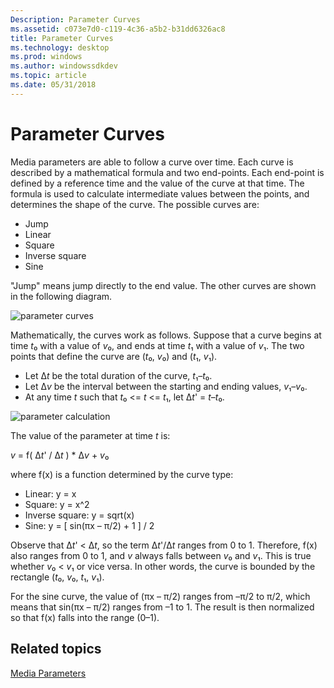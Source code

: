 ```yaml
---
Description: Parameter Curves
ms.assetid: c073e7d0-c119-4c36-a5b2-b31dd6326ac8
title: Parameter Curves
ms.technology: desktop
ms.prod: windows
ms.author: windowssdkdev
ms.topic: article
ms.date: 05/31/2018
---
```


# Parameter Curves

Media parameters are able to follow a curve over time. Each curve is described by a mathematical formula and two end-points. Each end-point is defined by a reference time and the value of the curve at that time. The formula is used to calculate intermediate values between the points, and determines the shape of the curve. The possible curves are:

-   Jump
-   Linear
-   Square
-   Inverse square
-   Sine

"Jump" means jump directly to the end value. The other curves are shown in the following diagram.

![parameter curves](https://www.bing.com/search?q=parameter+curves)

Mathematically, the curves work as follows. Suppose that a curve begins at time *t*₀ with a value of *v*₀, and ends at time *t*₁ with a value of *v*₁. The two points that define the curve are (*t*₀, *v*₀) and (*t*₁, *v*₁).

-   Let Δ*t* be the total duration of the curve, *t*₁–*t*₀.
-   Let Δ*v* be the interval between the starting and ending values, *v*₁–*v*₀.
-   At any time *t* such that *t*₀ &lt;= *t* &lt;= *t*₁, let Δ*t*' = *t*–*t*₀.

![parameter calculation](https://www.bing.com/search?q=parameter+calculation)

The value of the parameter at time *t* is:

*v* = f( Δ*t*' / Δ*t* ) \* Δ*v* + *v*₀

where f(x) is a function determined by the curve type:

-   Linear: y = x
-   Square: y = x^2
-   Inverse square: y = sqrt(x)
-   Sine: y = \[ sin(πx – π/2) + 1 \] / 2

Observe that Δ*t*' &lt; Δ*t*, so the term Δ*t*'/Δ*t* ranges from 0 to 1. Therefore, f(x) also ranges from 0 to 1, and *v* always falls between *v*₀ and *v*₁. This is true whether *v*₀ &lt; *v*₁ or vice versa. In other words, the curve is bounded by the rectangle (*t*₀, *v*₀, *t*₁, *v*₁).

For the sine curve, the value of (πx – π/2) ranges from –π/2 to π/2, which means that sin(πx – π/2) ranges from –1 to 1. The result is then normalized so that f(x) falls into the range (0–1).

## Related topics

<dl> <dt>

[Media Parameters](media-parameters.md)
</dt> </dl>

 

 



